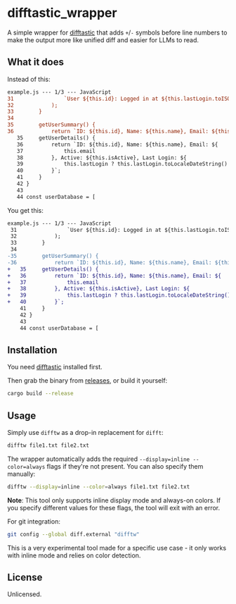 # difftastic_wrapper

A simple wrapper for [difftastic](https://github.com/Wilfred/difftastic) that adds `+`/`-` symbols before line numbers to make the output more like unified diff and easier for LLMs to read.

## What it does

Instead of this:
```diff
example.js --- 1/3 --- JavaScript
31                `User ${this.id}: Logged in at ${this.lastLogin.toISOString()}`
32            );
33        }
34
35        getUserSummary() {
36            return `ID: ${this.id}, Name: ${this.name}, Email: ${this.email}, Active: ${this.isActive}`;
   35     getUserDetails() {
   36         return `ID: ${this.id}, Name: ${this.name}, Email: ${
   37             this.email
   38         }, Active: ${this.isActive}, Last Login: ${
   39             this.lastLogin ? this.lastLogin.toLocaleDateString() : "Never"
   40         }`;
   41     }
   42 }
   43
   44 const userDatabase = [
```

You get this:
```diff
example.js --- 1/3 --- JavaScript
 31                `User ${this.id}: Logged in at ${this.lastLogin.toISOString()}`
 32            );
 33        }
 34
-35        getUserSummary() {
-36            return `ID: ${this.id}, Name: ${this.name}, Email: ${this.email}, Active: ${this.isActive}`;
+   35     getUserDetails() {
+   36         return `ID: ${this.id}, Name: ${this.name}, Email: ${
+   37             this.email
+   38         }, Active: ${this.isActive}, Last Login: ${
+   39             this.lastLogin ? this.lastLogin.toLocaleDateString() : "Never"
+   40         }`;
    41     }
    42 }
    43
    44 const userDatabase = [
```

## Installation

You need [difftastic](https://github.com/Wilfred/difftastic) installed first.

Then grab the binary from [releases](https://github.com/zetaloop/difftastic_wrapper/releases), or build it yourself:
```bash
cargo build --release
```

## Usage

Simply use `difftw` as a drop-in replacement for `difft`:
```bash
difftw file1.txt file2.txt
```

The wrapper automatically adds the required `--display=inline --color=always` flags if they're not present. You can also specify them manually:
```bash
difftw --display=inline --color=always file1.txt file2.txt
```

**Note**: This tool only supports inline display mode and always-on colors. If you specify different values for these flags, the tool will exit with an error.

For git integration:
```bash
git config --global diff.external "difftw"
```

This is a very experimental tool made for a specific use case - it only works with inline mode and relies on color detection.

## License

Unlicensed.
